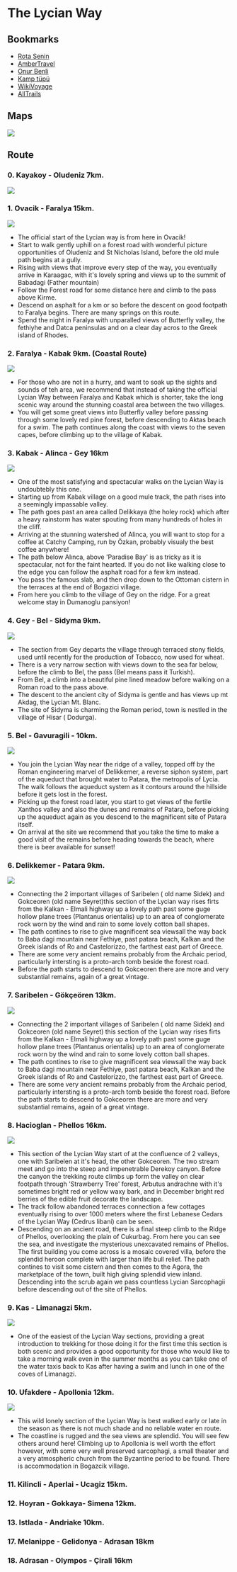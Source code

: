 # The Lycian Way

## Bookmarks

* [Rota Senin](https://www.rotasenin.com/likya-yolu/)
* [AmberTravel](https://www.ambertravel.com/map-of-the-lycian-way)
* [Onur Benli](https://www.youtube.com/watch?v=WHxGK_yyp_U&list=PLyn6bf31fZGe3wCj_dVSVfsE_BBqdqjsJ)
* [Kamp tüpü](https://www.facebook.com/groups/likya/permalink/896188503879297)
* [WikiVoyage](https://en.wikivoyage.org/wiki/Lycian_Way)
* [AllTrails](https://www.alltrails.com/trail/turkey/mugla/lycian-way)

## Maps

![](https://cldup.com/UHoPG7u6RE.png)

## Route

### 0. Kayakoy - Oludeniz 7km.

![](https://cldup.com/4zRNQTuuXg.png)

### 1. Ovacik - Faralya 15km.

![](https://cldup.com/8T8HHtxiSm.png)

* The official start of the Lycian way is from here in Ovacik! 
* Start to walk gently uphill on a forest road with wonderful picture opportunities of Oludeniz and St Nicholas Island, before the old mule path begins at a gully. 
* Rising with views that improve every step of the way, you eventually arrive in Karaagac, with it's lovely spring and views up to the summit of Babadagi (Father mountain)
* Follow the Forest road for some distance here and climb to the pass above Kirme. 
* Descend on asphalt for a km or so before the descent on good footpath to Faralya begins. There are many springs on this route. 
* Spend the night in Faralya with unparalled views of Butterfly valley, the fethiyhe and Datca peninsulas and on a clear day acros to the Greek island of Rhodes.


### 2. Faralya - Kabak 9km. (Coastal Route)

![](https://cldup.com/UzLO0Djvip.png)

* For those who are not in a hurry, and want to soak up the sights and sounds of teh area, we recommend that instead of taking the official Lycian Way between Faralya and Kabak which is shorter, take the long scenic way around the stunning coastal area between the two villages.
* You will get some great views into Butterfly valley before passing through some lovely red pine forest, before descending to Aktas beach for a swim. The path continues along the coast with views to the seven capes, before climbing up to the village of Kabak.

### 3. Kabak - Alinca - Gey 16km

![](https://cldup.com/CLCGhtNhhX.png)

* One of the most satisfying and spectacular walks on the Lycian Way is undoubtebly this one.
* Starting up from Kabak village on a good mule track, the path rises into a seemingly impassable valley.  
* The path goes past an area called Delikkaya (the holey rock) which after a heavy rainstorm has water spouting from many hundreds of holes in the cliff.
* Arriving at the stunning watershed of Alinca,  you will want to stop for a coffee at Catchy Camping, run by Özkan, probably visualy the best coffee anywhere!
* The path below Alınca, above 'Paradise Bay' is as tricky as it is spectacular, not for the faint hearted. If you do not like walking close to the edge you can follow the asphalt road for a few km instead.
* You pass the famous slab, and then drop down to the Ottoman cistern in the terraces at the end of Bogazici village.
* From here you climb to the village of Gey on the ridge.  For a great welcome stay in Dumanoglu pansiyon!

### 4. Gey - Bel - Sidyma 9km.

![](https://cldup.com/vY1NDgU9C6.png)

* The section from Gey departs the village through terraced stony fields, used until recently for the production of Tobacco, now used for wheat.  
* There is a very narrow section with views down to the sea far below, before the climb to Bel, the pass (Bel means pass it Turkish).
* From Bel, a climb into a beautiful pine lined meadow before walking on a Roman road to the pass above. 
* The descent to the ancient city of Sidyma is gentle and has views up mt Akdag, the Lycian Mt. Blanc.
* The site of Sidyma is charming the Roman period, town is nestled in the village of Hisar ( Dodurga).

### 5. Bel - Gavuragili - 10km.

![](https://cldup.com/9NV6hLNckc.png)

* You join the Lycian Way near the ridge of a valley, topped off by the Roman engineering marvel of Delikkemer, a reverse siphon system, part of the aqueduct that brought water to Patara, the metropolis of Lycia. The walk follows the aqueduct system as it contours around the hillside before it gets lost in the forest.
* Picking up the forest road later, you start to get views of the fertile Xanthos valley and also the dunes and remains of Patara, before picking up the aqueduct again as you descend to the magnificent site of Patara itself.
* On arrival at the site we recommend that you take the time to make a good visit of the remains before heading towards the beach, where there is beer available for sunset!

### 6. Delikkemer - Patara 9km.

![](https://cldup.com/wjHYBj3eiB.png)

* Connecting the 2 important villages of Saribelen ( old name Sidek) and Gokceoren (old name Seyret)this section of the Lycian way rises firts from the Kalkan - Elmali highway up a lovely path past some guge hollow plane trees (Plantanus orientalis) up to an area of conglomerate rock worn by the wind and rain to some lovely cotton ball shapes.
* The path contines to rise to give magnificent sea viewsall the way back to Baba dagi mountain near Fethiye, past patara beach, Kalkan and the Greek islands of Ro and Castelorizzo, the farthest east part of Greece.  
* There are some very ancient remains probably from the Archaic period, particularly intersting is a proto-arch tomb beside the forest road.  
* Before the path starts to descend to Gokceoren there are more and very substantial remains, again of a great vintage.

### 7. Saribelen - Gökçeören 13km.

![](https://cldup.com/rae3GyntNl.png)

* Connecting the 2 important villages of Saribelen ( old name Sidek) and Gokceoren (old name Seyret) this section of the Lycian way rises firts from the Kalkan - Elmali highway up a lovely path past some guge hollow plane trees (Plantanus orientalis) up to an area of conglomerate rock worn by the wind and rain to some lovely cotton ball shapes.  
* The path contines to rise to give magnificent sea viewsall the way back to Baba dagi mountain near Fethiye, past patara beach, Kalkan and the Greek islands of Ro and Castelorizzo, the farthest east part of Greece.  
* There are some very ancient remains probably from the Archaic period, particularly intersting is a proto-arch tomb beside the forest road.  Before the path starts to descend to Gokceoren there are more and very substantial remains, again of a great vintage.

### 8. Hacioglan - Phellos 16km.

![](https://cldup.com/f0VxQvzUML.png)

* This section of the Lycian Way start of at the confluence of 2 valleys, one with Saribelen at it's head, the other Gokceoren.  The two stream meet and go into the steep and impenetrable Derekoy canyon.  Before the canyon the trekking route climbs up form the valley on clear footpath through 'Strawberry Tree' forest, Arbutus andrachne with it's sometimes bright red or yellow waxy bark, and in December bright red berries of the edible fruit decorate the landscape.  
* The track follow abandoned terraces connection a few cottages eventually rising to over 1000 meters where the first Lebanese Cedars of the Lycian Way (Cedrus libani) can be seen.
* Descending on an ancient road, there is a final steep climb to the Ridge of Phellos, overlooking the plain of Cukurbag.  From here you can see the sea, and investigate the mysterious unexcavated remains of Phellos.  The first building you come across is a mosaic covered villa, before the splendid heroon complete with larger than life bull relief.   The path contines to visit some cistern and then comes to the Agora, the marketplace of the town, built high giving splendid view inland.  Descending into the scrub again we pass countless Lycian Sarcophagii before descending out of the site of Phellos.

### 9. Kas - Limanagzi 5km.

![](https://cldup.com/5Z9l_L6g7h.png)

* One of the easiest of the Lycian Way sections, providing a great introduction to trekking for those doing it for the first time this section is both scenic and provides a good opportunity for those who would like to take a morning walk even in the summer months as you can take one of the water taxis back to Kas after having a swim and lunch in one of the coves of Limanagzi.

### 10. Ufakdere - Apollonia 12km.

![](https://cldup.com/aewbVdaxN1.png)

* This wild lonely section of the Lycian Way is best walked early or late in the season as there is not much shade and no reliable water en route.
* The coastline is rugged and the sea views are splendid. You will see few others around here!  Climbing up to Apollonia is well worth the effort however, with some very well preserved sarcophagi, a small theater and a very atmospheric church from the Byzantine period to be found.  There is accommodation in Bogazcik village.

### 11. Kilincli - Aperlai - Ucagiz 15km.
### 12. Hoyran - Gokkaya- Simena 12km.
### 13. Istlada - Andriake 10km.
### 17. Melanippe - Gelidonya - Adrasan 18km
### 18. Adrasan - Olympos - Çirali 16km
